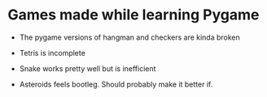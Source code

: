 # Games made while learning Pygame


- The pygame versions of hangman and checkers are kinda broken


- Tetris is incomplete


- Snake works pretty well but is inefficient


- Asteroids feels bootleg. Should probably make it better if.
